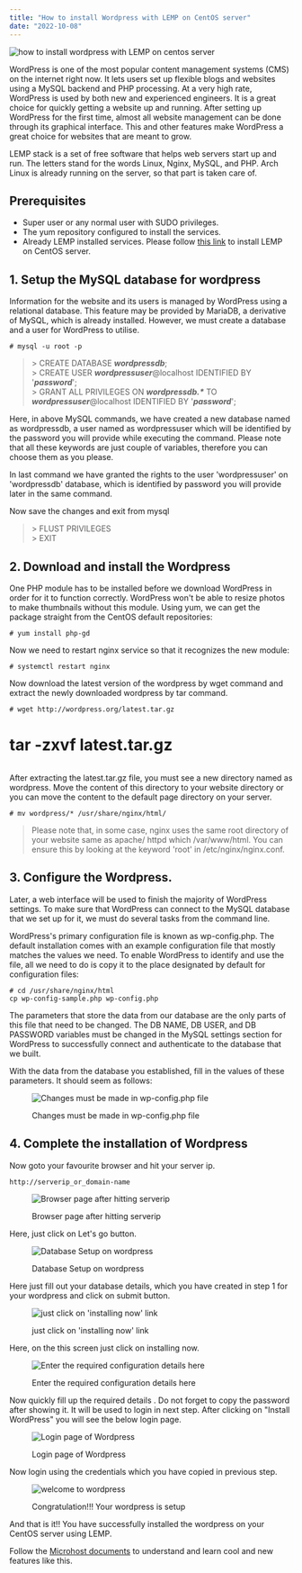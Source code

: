 ```yaml
---
title: "How to install Wordpress with LEMP on CentOS server"
date: "2022-10-08"
---
```


![how to install wordpress with LEMP on centos server](images/how-to-install-wordpress-with-LEMP-on-centos-server-1024x576.png)

WordPress is one of the most popular content management systems (CMS) on the internet right now. It lets users set up flexible blogs and websites using a MySQL backend and PHP processing. At a very high rate, WordPress is used by both new and experienced engineers. It is a great choice for quickly getting a website up and running. After setting up WordPress for the first time, almost all website management can be done through its graphical interface. This and other features make WordPress a great choice for websites that are meant to grow.

LEMP stack is a set of free software that helps web servers start up and run. The letters stand for the words Linux, Nginx, MySQL, and PHP. Arch Linux is already running on the server, so that part is taken care of.

## Prerequisites

- Super user or any normal user with SUDO privileges.
- The yum repository configured to install the services.
- Already LEMP installed services. Please follow [this link](https://utho.com/docs/tutorial/how-to-install-lemp-stack-on-centos-7/) to install LEMP on CentOS server.

## 1\. Setup the MySQL database for wordpress

Information for the website and its users is managed by WordPress using a relational database. This feature may be provided by MariaDB, a derivative of MySQL, which is already installed. However, we must create a database and a user for WordPress to utilise.

```
# mysql -u root -p 
```

> \> CREATE DATABASE _**wordpressdb**_;  
> \> CREATE USER _**wordpressuser**_@localhost IDENTIFIED BY '_**password**_';  
> \> GRANT ALL PRIVILEGES ON _**wordpressdb.\***_ TO _**wordpressuser**_@localhost IDENTIFIED BY '_**password**_';

Here, in above MySQL commands, we have created a new database named as wordpressdb, a user named as wordpressuser which will be identified by the password you will provide while executing the command. Please note that all these keywords are just couple of variables, therefore you can choose them as you please.

In last command we have granted the rights to the user 'wordpressuser' on 'wordpressdb' database, which is identified by password you will provide later in the same command.

Now save the changes and exit from mysql

> \> FLUST PRIVILEGES  
> \> EXIT

## 2\. Download and install the Wordpress

One PHP module has to be installed before we download WordPress in order for it to function correctly. WordPress won't be able to resize photos to make thumbnails without this module. Using yum, we can get the package straight from the CentOS default repositories:

```
# yum install php-gd 
```

Now we need to restart nginx service so that it recognizes the new module:

```
# systemctl restart nginx 
```

Now download the latest version of the wordpress by wget command and extract the newly downloaded wordpress by tar command.

```
# wget http://wordpress.org/latest.tar.gz  
```
# tar -zxvf latest.tar.gz 
```

```

After extracting the latest.tar.gz file, you must see a new directory named as wordpress. Move the content of this directory to your website directory or you can move the content to the default page directory on your server.

```
# mv wordpress/* /usr/share/nginx/html/ 
```

> Please note that, in some case, nginx uses the same root directory of your website same as apache/ httpd which /var/www/html. You can ensure this by looking at the keyword 'root' in /etc/nginx/nginx.conf.

## 3\. Configure the Wordpress.

Later, a web interface will be used to finish the majority of WordPress settings. To make sure that WordPress can connect to the MySQL database that we set up for it, we must do several tasks from the command line.

WordPress's primary configuration file is known as wp-config.php. The default installation comes with an example configuration file that mostly matches the values we need. To enable WordPress to identify and use the file, all we need to do is copy it to the place designated by default for configuration files:

```
# cd /usr/share/nginx/html  
cp wp-config-sample.php wp-config.php
```

The parameters that store the data from our database are the only parts of this file that need to be changed. The DB NAME, DB USER, and DB PASSWORD variables must be changed in the MySQL settings section for WordPress to successfully connect and authenticate to the database that we built.

With the data from the database you established, fill in the values of these parameters. It should seem as follows:

<figure>

![Changes must be made in wp-config.php file](images/image-308.png)

<figcaption>

Changes must be made in wp-config.php file

</figcaption>

</figure>

## 4\. Complete the installation of Wordpress

Now goto your favourite browser and hit your server ip.

```
http://serverip_or_domain-name 
```

<figure>

![Browser page after hitting serverip](images/image-302.png)

<figcaption>

Browser page after hitting serverip

</figcaption>

</figure>

Here, just click on Let's go button.

<figure>

![Database Setup on wordpress](images/image-303.png)

<figcaption>

Database Setup on wordpress

</figcaption>

</figure>

Here just fill out your database details, which you have created in step 1 for your wordpress and click on submit button.

<figure>

![just click on 'installing now' link](images/image-304.png)

<figcaption>

just click on 'installing now' link

</figcaption>

</figure>

Here, on the this screen just click on installing now.

<figure>

![Enter the required configuration details here](images/image-305.png)

<figcaption>

Enter the required configuration details here

</figcaption>

</figure>

Now quickly fill up the required details . Do not forget to copy the password after showing it. It will be used to login in next step. After clicking on "Install WordPress" you will see the below login page.

<figure>

![Login page of Wordpress](images/image-306.png)

<figcaption>

Login page of Wordpress

</figcaption>

</figure>

Now login using the credentials which you have copied in previous step.

<figure>

![welcome to wordpress
](images/image-307-1024x478.png)

<figcaption>

Congratulation!!! Your wordpress is setup

</figcaption>

</figure>

And that is it!! You have successfully installed the wordpress on your CentOS server using LEMP.

Follow the [Microhost documents](http://microhost.com/docs) to understand and learn cool and new features like this.
